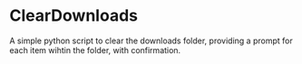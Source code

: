 # ClearDownloads
A simple python script to clear the downloads folder, providing a prompt for each item wihtin the folder, with confirmation. 

